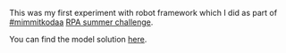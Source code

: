 This was my first experiment with robot framework which I did as part of [#mimmitkodaa](https://mimmitkoodaa.ohjelmistoebusiness.fi) [RPA summer challenge](https://mimmitkoodaa.ohjelmistoebusiness.fi/blogi/rpa-summer-challenge/).

You can find the model solution [here](https://mimmitkoodaa.ohjelmistoebusiness.fi/blogi/rpa-summer-challenge/).
